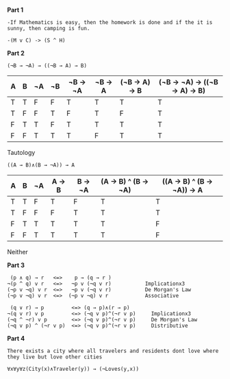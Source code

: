 **Part 1**
```
-If Mathematics is easy, then the homework is done and if the it is sunny, then camping is fun.

-(M v C) -> (S ^ H)
```

**Part 2**
```
(¬B → ¬A) → ((¬B → A) → B)
```
| A | B | ¬A | ¬B | ¬B -> ¬A | ¬B -> A | (¬B -> A) -> B | (¬B -> ¬A) -> ((¬B -> A) -> B) 
| - | - | -- | -- | -------- | ------- | -------------- | ------------------------------ 
| T | T | F  | F  | T        | T       | T              | T
| T | F | F  | T  | F        | T       | F              | T
| F | T | T  | F  | T        | T       | T              | T
| F | F | T  | T  | T        | F       | T              | T

Tautology
```
((A → B)∧(B → ¬A)) → A
```
| A | B | ¬A | A -> B | B -> ¬A | (A -> B) ^ (B -> ¬A) | ((A -> B) ^ (B -> ¬A)) -> A 
| - | - | -- | ------ | ------- | -------------------- | ---------------------------
| T | T | F  | T      | F       | T                    | T
| T | F | F  | F      | T       | T                    | T
| F | T | T  | T      | T       | T                    | F
| F | F | T  | T      | T       | T                    | F

Neither

**Part 3**
```
 (p ∧ q) → r   <=>    p → (q → r )
¬(p ^ q) v r   <=>   ¬p v (¬q v r)           Implicationx3
(¬p v ¬q) v r  <=>   ¬p v (¬q v r)           De Morgan's Law
(¬p v ¬q) v r  <=>  (¬p v ¬q) v r            Associative 
```
```
 (q ∨ r) → p         <=> (q → p)∧(r → p)
¬(q v r) v p         <=> (¬q v p)^(¬r v p)     Implicationx3
(¬q ^ ¬r) v p        <=> (¬q v p)^(¬r v p)     De Morgan's Law
(¬q v p) ^ (¬r v p)  <=> (¬q v p)^(¬r v p)     Distributive
```

**Part 4**
```
There exists a city where all travelers and residents dont love where they live but love other cities
```
```
∀x∀y∀z(City(x)∧Traveler(y)) → (¬Loves(y,x))
```
